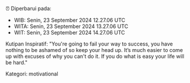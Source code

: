 ⏰ Diperbarui pada:
- WIB: Senin, 23 September 2024 12.27.06 UTC
- WITA: Senin, 23 September 2024 13.27.06 UTC
- WIT: Senin, 23 September 2024 14.27.06 UTC

Kutipan Inspiratif:
"You're going to fail your way to success, you have nothing to be ashamed of so keep your head up. It’s much easier to come up with excuses of why you can't do it. If you do what is easy your life will be hard."


Kategori: motivational

